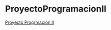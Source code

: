 # ProyectoProgramacionII

<a href="https://midoriac.github.io/ProyectoProgramacionII/">Proyecto Progrmación II</a>
